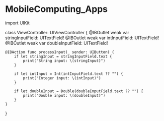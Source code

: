 # MobileComputing_Apps

import UIKit

class ViewController: UIViewController {
    @IBOutlet weak var stringInputField: UITextField!
    @IBOutlet weak var intInputField: UITextField!
    @IBOutlet weak var doubleInputField: UITextField!
    
    @IBAction func processInput(_ sender: UIButton) {
        if let stringInput = stringInputField.text {
            print("String input: \(stringInput)")
        }
        
        if let intInput = Int(intInputField.text ?? "") {
            print("Integer input: \(intInput)")
        }
        
        if let doubleInput = Double(doubleInputField.text ?? "") {
            print("Double input: \(doubleInput)")
        }
    }
}
